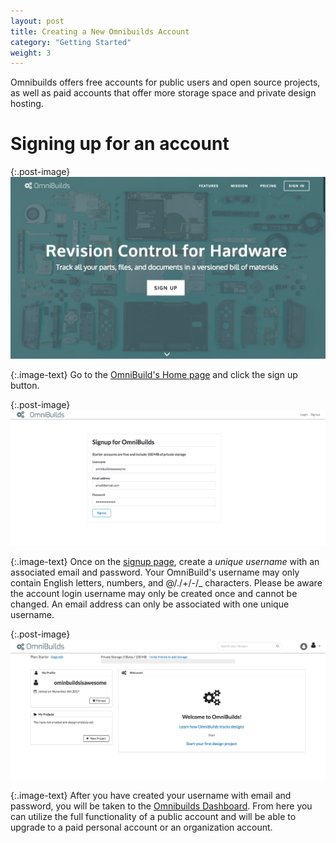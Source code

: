 ```yaml
---
layout: post
title: Creating a New Omnibuilds Account
category: "Getting Started"
weight: 3
---
```



Omnibuilds offers free accounts for public users and open source projects, as well as paid accounts that offer more storage space and private design hosting.



# Signing up for an account #

{:.post-image}
![homepage-signup.png](/assets/images/homepage-signup.png)

{:.image-text}
Go to the [OmniBuild's Home page](HTTP://www.omnibuilds.com) and click the sign up button.


{:.post-image}
![signup-page](/assets/images/signup-page.png)

{:.image-text}
Once on the [signup page](https://app.omnibuilds.com/accounts/auth/signup), create a *unique username* with an associated email and password. Your OmniBuild's username may only contain English letters, numbers, and @/./+/-/_ characters. Please be aware the account login username may only be created once and cannot be changed. An email address can only be associated with one unique username.




{:.post-image}
![account-dashboard](/assets/images/account-dashboard.png)

{:.image-text}
After you have created your username with email and password, you will be taken to the [Omnibuilds Dashboard](https://app.omnibuilds.com/home). From here you can utilize the full functionality of a public account and will be able to upgrade to a paid personal account or an organization account.
